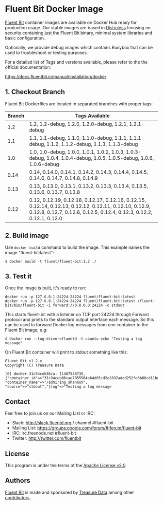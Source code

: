 # Fluent Bit Docker Image

[Fluent Bit](https://fluentbit.io) container images are available on Docker Hub ready for production usage. Our stable images are based in [Distroless](https://github.com/GoogleContainerTools/distroless) focusing on security containing just the Fluent Bit binary, minimal system libraries and basic configuration.

Optionally, we provide debug images which contains Busybox that can be used to troubleshoot or testing purposes.

For a detailed list of Tags and versions available, please refer to the the official documentation:

https://docs.fluentbit.io/manual/installation/docker



## 1. Checkout Branch

Fluent Bit Dockerfiles are located in separated branches with proper tags:

| Branch | Tags Available                                               |
| ------ | ------------------------------------------------------------ |
| 1.2    | 1.2, 1.2-debug, 1.2.0, 1.2.0-debug, 1.2.1, 1.2.1-debug |
| 1.1    | 1.1, 1.1-debug, 1.1.0, 1.1.0-debug, 1.1.1, 1.1.1-debug, 1.1.2, 1.1.2-debug, 1.1.3, 1.1.3-debug |
| 1.0    | 1.0, 1.0-debug, 1.0.0, 1.0.1, 1.0.2, 1.0.3, 1.0.3-debug, 1.0.4, 1.0.4-debug, 1.0.5, 1.0.5-debug, 1.0.6, 1.0.6-debug |
| 0.14   | 0.14, 0.14.0, 0.14.1, 0.14.2, 0.14.3, 0.14.4, 0.14.5, 0.14.6, 0.14.7, 0.14.8, 0.14.9 |
| 0.13   | 0.13, 0.13.0, 0.13.1, 0.13.2, 0.13.3, 0.13.4, 0.13.5, 0.13.6, 0.13.7, 0.13.8 |
| 0.12   | 0.12, 0.12.19, 0.12.18, 0.12.17, 0.12.16, 0.12.15, 0.12.14, 0.12.13, 0.12.12, 0.12.11, 0.12.10, 0.12.9, 0.12.8, 0.12.7, 0.12.6, 0.12.5, 0.12.4, 0.12.3, 0.12.2, 0.12.1, 0.12.0 |

## 2. Build image

Use `docker build` command to build the image. This example names the image "fluent-bit:latest":

```
$ docker build -t fluent/fluent-bit:1.2 ./
```

## 3. Test it

Once the image is built, it's ready to run:

```
docker run -p 127.0.0.1:24224:24224 fluent/fluent-bit:latest
docker run -p 127.0.0.1:24224:24224 fluent/fluent-bit:latest /fluent-bit/bin/fluent-bit -i forward://0.0.0.0:24224 -o stdout

```

This starts fluent-bit with a listener on TCP port 24224 through Forward protocol and prints to the standard output interface each message. So this can be used to forward Docker log messages from one container to the Fluent Bit image, e.g:

```
$ docker run --log-driver=fluentd -t ubuntu echo "Testing a log message"
```


On Fluent Bit container will print to stdout something like this:

```
Fluent Bit v1.2.x
Copyright (C) Treasure Data

[0] docker.31c94ceb86ca: [1487548735, {"container_id"=>"31c94ceb86cae7055564eb4d65cd2e2897addd252fe6b86cd11bddd70a871c08", "container_name"=>"/admiring_shannon", "source"=>"stdout","}]og"=>"Testing a log message
```

## Contact

Feel free to join us on our Mailing List or IRC:

 - Slack: http://slack.fluentd.org / channel #fluent-bit
 - Mailing List: https://groups.google.com/forum/#!forum/fluent-bit
 - IRC: irc.freenode.net #fluent-bit
 - Twitter: http://twitter.com/fluentbit

## License

This program is under the terms of the [Apache License v2.0](http://www.apache.org/licenses/LICENSE-2.0).

## Authors

[Fluent Bit](http://fluentbit.io) is made and sponsored by [Treasure Data](http://treasuredata.com) among other [contributors](https://github.com/fluent/fluent-bit/graphs/contributors).
